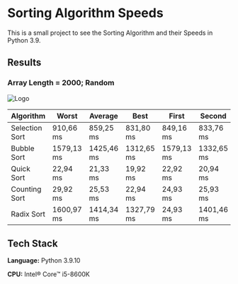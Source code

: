 
# Sorting Algorithm Speeds
This is a small project to see the Sorting Algorithm and their Speeds in Python 3.9.


## Results
### Array Length = 2000; Random
![Logo](https://i.ibb.co/JHnG0Tb/Sorting-Algorithm-Speeds.png)

|  Algorithm   |  Worst   | Average |   Best  |   First   |   Second  |   Third   |   Fourth  |   Fith   |
|--------------|----------|---------|---------|-----------|-----------|-----------|-----------|----------|
|Selection Sort|910,66 ms |859,25 ms |831,80 ms |849,16 ms  | 833,76 ms  | 910,66 ms  | 870,87 ms  | 831,18 ms |
|Bubble Sort   |1579,13 ms|1425,46 ms|1312,65 ms|1579,13 ms | 1332,65 ms | 1481,00 ms | 1421,87 ms | 1312,87 ms|
|Quick Sort    |22,94 ms  |21,33 ms  |19,92 ms  |22,92 ms   | 20,94 ms   | 19,95 ms   | 19,92 ms   | 22,94 ms  |
|Counting Sort |29,92 ms  |25,53 ms  |22,94 ms  |24,93 ms   | 25,93 ms   | 29,92 ms   | 23,94 ms   | 22,94 ms  |
|Radix Sort    |1600,97 ms|1414,34 ms|1327,79 ms|24,93 ms   | 1401,46 ms | 1339,78 ms | 1348,78 ms | 1327,79 ms|


## Tech Stack

**Language:** Python 3.9.10

**CPU:** Intel® Core™ i5-8600K
